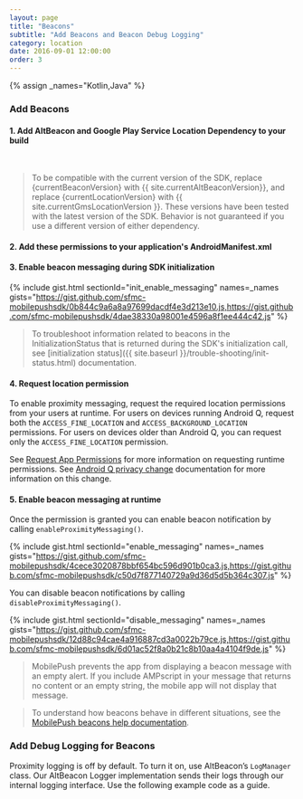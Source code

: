 ```yaml
---
layout: page
title: "Beacons"
subtitle: "Add Beacons and Beacon Debug Logging"
category: location
date: 2016-09-01 12:00:00
order: 3
---
```


{% assign _names="Kotlin,Java" %}

### Add Beacons

#### 1. Add AltBeacon and Google Play Service Location Dependency to your build

<script src="https://gist.github.com/sfmc-mobilepushsdk/799a322831fc00ef306d02e781d3e1d3.js"></script><br/>

> To be compatible with the current version of the SDK, replace {currentBeaconVersion} with {{ site.currentAltBeaconVersion}}, and replace {currentLocationVersion} with {{ site.currentGmsLocationVersion }}. These versions have been tested with the latest version of the SDK. Behavior is not guaranteed if you use a different version of either dependency.

#### 2. Add these permissions to your application's **AndroidManifest.xml**

<script src="https://gist.github.com/sfmc-mobilepushsdk/0691df241cd2a843b3558d1c14876128.js"></script>

#### 3. Enable beacon messaging during SDK initialization

{% include gist.html sectionId="init_enable_messaging" names=_names gists="https://gist.github.com/sfmc-mobilepushsdk/0b844c9a6a8a97699dacdf4e3d213e10.js,https://gist.github.com/sfmc-mobilepushsdk/4dae38330a98001e4596a8f1ee444c42.js" %}

> To troubleshoot information related to beacons in the InitializationStatus that is returned during the SDK's initialization call, see [initialization status]({{ site.baseurl }}/trouble-shooting/init-status.html) documentation.

#### 4. Request location permission

To enable proximity messaging, request the required location permissions from your users at runtime. For users on devices running Android Q, request both the `ACCESS_FINE_LOCATION` and `ACCESS_BACKGROUND_LOCATION` permissions. For users on devices older than Android Q, you can request only the `ACCESS_FINE_LOCATION` permission.

See [Request App Permissions](https://developer.android.com/training/permissions/requesting.html) for more information on requesting runtime permissions.  See [Android Q privacy change](https://developer.android.com/preview/privacy/device-location) documentation for more information on this change.

#### 5. Enable beacon messaging at runtime

Once the permission is granted you can enable beacon notification by calling `enableProximityMessaging()`.

{% include gist.html sectionId="enable_messaging" names=_names gists="https://gist.github.com/sfmc-mobilepushsdk/4cece3020878bbf654bc596d901b0ca3.js,https://gist.github.com/sfmc-mobilepushsdk/c50d7f877140729a9d36d5d5b364c307.js" %}

You can disable beacon notifications by calling `disableProximityMessaging()`.

{% include gist.html sectionId="disable_messaging" names=_names gists="https://gist.github.com/sfmc-mobilepushsdk/12d88c94cae4a916887cd3a0022b79ce.js,https://gist.github.com/sfmc-mobilepushsdk/6d01ac52f8a0b21c8b10aa4a4104f9de.js" %}

> MobilePush prevents the app from displaying a beacon message with an empty alert. If you include AMPscript in your message that returns no content or an empty string, the mobile app will not display that message.

> To understand how beacons behave in different situations, see the <a href="https://help.salesforce.com/articleView?id=mc_mp_beacon_behavior.htm&type=5" target="_blank">MobilePush beacons help documentation</a>.

### Add Debug Logging for Beacons

Proximity logging is off by default. To turn it on, use AltBeacon’s `LogManager` class. Our AltBeacon Logger implementation sends their logs through our internal logging interface. Use the following example code as a guide.
<script src="https://gist.github.com/sfmc-mobilepushsdk/c73fca7651549f5c26acf081ce194481.js"></script>
